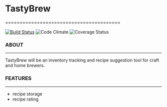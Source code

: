 # TastyBrew
========================================


[![Build Status](https://travis-ci.org/jonnylink/tastybrew.svg?branch=master)](https://travis-ci.org/jonnylink/tastybrew)
![Code Climate](https://codeclimate.com/github/jonnylink/tastybrew/badges/gpa.svg)
![Coverage Status](https://coveralls.io/repos/github/jonnylink/tastybrew/badge.svg?branch=master)


### ABOUT
--------------------
TastyBrew will be an inventory tracking and recipe suggestion tool for craft and home brewers.

### FEATURES
--------------------
- recipe storage
- recipe rating
